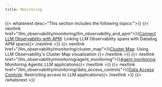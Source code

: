 ```yaml
---
title: Monitoring
---
```


{{< whatsnext desc="This section includes the following topics:">}}
  {{< nextlink href="/llm_observability/monitoring/llm_observability_and_apm">}}<u>Connect LLM Observability with APM</u>: Linking LLM Observability spans with Datadog APM spans{{< /nextlink >}}
  {{< nextlink href="/llm_observability/monitoring/cluster_map">}}<u>Cluster Map</u>: Using LLM Observability's Cluster Map visualization {{< /nextlink >}}
  {{< nextlink href="/llm_observability/monitoring/agent_monitoring">}}<u>Agent monitoring</u>: Monitoring Agentic LLM applications{{< /nextlink >}}
  {{< nextlink href="/llm_observability/monitoring/data_access_controls">}}<u>Data Access Controls</u>: Restricting access to LLM applications{{< /nextlink >}}
{{< /whatsnext >}}